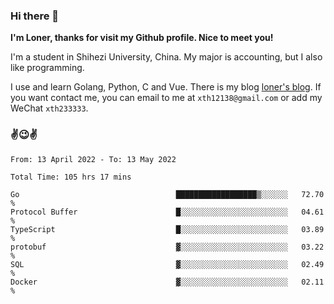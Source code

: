 ### Hi there 👋️

**I'm Loner, thanks for visit my Github profile. Nice to meet you!**

I'm a student in Shihezi University, China. My major is accounting, but I also like programming.

I use and learn Golang, Python, C and Vue. There is my blog [loner's blog](https://www.loner1024.top).  If you want contact me, you can email to me at `xth12138@gmail.com` or add my WeChat `xth233333`.

### ✌️😉✌️

<!--START_SECTION:waka-->

```text
From: 13 April 2022 - To: 13 May 2022

Total Time: 105 hrs 17 mins

Go                                   ██████████████████▒░░░░░░   72.70 %
Protocol Buffer                      █░░░░░░░░░░░░░░░░░░░░░░░░   04.61 %
TypeScript                           █░░░░░░░░░░░░░░░░░░░░░░░░   03.89 %
protobuf                             ▓░░░░░░░░░░░░░░░░░░░░░░░░   03.22 %
SQL                                  ▓░░░░░░░░░░░░░░░░░░░░░░░░   02.49 %
Docker                               ▓░░░░░░░░░░░░░░░░░░░░░░░░   02.11 %
```

<!--END_SECTION:waka-->



